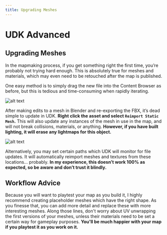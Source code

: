 ```yaml
---
title: Upgrading Meshes
---
```

# UDK Advanced

## Upgrading Meshes

In the mapmaking process, if you get something right the first time, you’re probably not trying hard enough. This is absolutely true for meshes and materials, which may even need to be retouched after the map is published.

One easy method is to simply drag the new file into the Content Browser as before, but this is tedious and time-consuming when rapidly iterating.

![alt text](~@images/UDK/advanced/image35.png "A very 'handy' tool")

After making edits to a mesh in Blender and re-exporting the FBX, it’s dead simple to update in UDK. **Right click the asset and select `Reimport Static Mesh`.** This will also update any instances of the mesh in use in the map, and will not break collisions, materials, or anything. **However, if you have built lighting, it will erase any lightmaps for this object.**

![alt text](~@images/UDK/advanced/image32.png "'Truly Automatic'")

Alternatively, you may set certain paths which UDK will monitor for file updates. It will automatically reimport meshes and textures from these locations… probably. **In my experience, this doesn’t work 100% as expected, so be aware and don’t trust it blindly.**

## Workflow Advice

Because you will want to playtest your map as you build it, I highly recommend creating placeholder meshes which have the right shape. As you finesse that, you can add more detail and replace these with more interesting meshes. Along those lines, don't worry about UV unwrapping the first versions of your meshes, unless their materials need to be set a certain way for gameplay purposes. **You'll be much happier with your map if you playtest it as you work on it.**